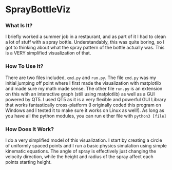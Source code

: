# SprayBottleViz

### What Is It?

I briefly worked a summer job in a restaurant, and as part of it I had to clean a lot of stuff with a spray bottle. Understandably, this was quite boring, so I got
to thinking about what the spray pattern of the bottle actually was. This is a VERY simplified visualization of that.

### How To Use It?

There are two files included, `cmd.py` and `run.py`. The file `cmd.py` was my initial jumping off point where I first made the visualization with matplotlib and
made sure my math made sense. The other file `run.py` is an extension on this with an interactive graph (still using matplotlib) as well as a GUI powered by QT5. I
used QT5 as it is a very flexible and powerful GUI Library that works fantastically cross-platform (I originally coded this program on Windows and I tested it to
make sure it works on Linux as well!). As long as you have all the python modules, you can run either file with `python3 [file]`

### How Does It Work?

I do a very simplified model of this visualization. I start by creating a circle of uniformly spaced points and I run a basic physics simulation using simple
kinematic equations. The angle of spray is effectively just changing the velocity direction, while the height and radius of the spray affect each points starting
height. 

